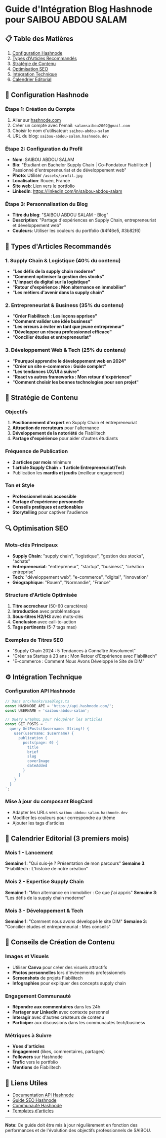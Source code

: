 # Guide d'Intégration Blog Hashnode pour SAIBOU ABDOU SALAM

## 📋 Table des Matières
1. [Configuration Hashnode](#configuration-hashnode)
2. [Types d'Articles Recommandés](#types-darticles-recommandés)
3. [Stratégie de Contenu](#stratégie-de-contenu)
4. [Optimisation SEO](#optimisation-seo)
5. [Intégration Technique](#intégration-technique)
6. [Calendrier Editorial](#calendrier-editorial)

## 🚀 Configuration Hashnode

### Étape 1: Création du Compte
1. Aller sur [hashnode.com](https://hashnode.com)
2. Créer un compte avec l'email: `salamsaibou2002@gmail.com`
3. Choisir le nom d'utilisateur: `saibou-abdou-salam`
4. URL du blog: `saibou-abdou-salam.hashnode.dev`

### Étape 2: Configuration du Profil
- **Nom**: SAIBOU ABDOU SALAM
- **Bio**: "Étudiant en Bachelor Supply Chain | Co-Fondateur Fiabilitech | Passionné d'entrepreneuriat et de développement web"
- **Photo**: Utiliser `/assets/profil.jpg`
- **Localisation**: Rouen, France
- **Site web**: Lien vers le portfolio
- **LinkedIn**: https://linkedin.com/in/saibou-abdou-salam

### Étape 3: Personnalisation du Blog
- **Titre du blog**: "SAIBOU ABDOU SALAM - Blog"
- **Description**: "Partage d'expériences en Supply Chain, entrepreneuriat et développement web"
- **Couleurs**: Utiliser les couleurs du portfolio (#4f46e5, #3b82f6)

## 📝 Types d'Articles Recommandés

### 1. Supply Chain & Logistique (40% du contenu)
- **"Les défis de la supply chain moderne"**
- **"Comment optimiser la gestion des stocks"**
- **"L'impact du digital sur la logistique"**
- **"Retour d'expérience : Mon alternance en immobilier"**
- **"Les métiers d'avenir dans la supply chain"**

### 2. Entrepreneuriat & Business (35% du contenu)
- **"Créer Fiabilitech : Les leçons apprises"**
- **"Comment valider une idée business"**
- **"Les erreurs à éviter en tant que jeune entrepreneur"**
- **"Développer un réseau professionnel efficace"**
- **"Concilier études et entrepreneuriat"**

### 3. Développement Web & Tech (25% du contenu)
- **"Pourquoi apprendre le développement web en 2024"**
- **"Créer un site e-commerce : Guide complet"**
- **"Les tendances UX/UI à suivre"**
- **"React vs autres frameworks : Mon retour d'expérience"**
- **"Comment choisir les bonnes technologies pour son projet"**

## 🎯 Stratégie de Contenu

### Objectifs
1. **Positionnement d'expert** en Supply Chain et entrepreneuriat
2. **Attraction de recruteurs** pour l'alternance
3. **Développement de la notoriété** de Fiabilitech
4. **Partage d'expérience** pour aider d'autres étudiants

### Fréquence de Publication
- **2 articles par mois** minimum
- **1 article Supply Chain** + **1 article Entrepreneuriat/Tech**
- Publication les **mardis et jeudis** (meilleur engagement)

### Ton et Style
- **Professionnel mais accessible**
- **Partage d'expérience personnelle**
- **Conseils pratiques et actionables**
- **Storytelling** pour captiver l'audience

## 🔍 Optimisation SEO

### Mots-clés Principaux
- **Supply Chain**: "supply chain", "logistique", "gestion des stocks", "achats"
- **Entrepreneuriat**: "entrepreneur", "startup", "business", "création entreprise"
- **Tech**: "développement web", "e-commerce", "digital", "innovation"
- **Géographique**: "Rouen", "Normandie", "France"

### Structure d'Article Optimisée
1. **Titre accrocheur** (50-60 caractères)
2. **Introduction** avec problématique
3. **Sous-titres H2/H3** avec mots-clés
4. **Conclusion** avec call-to-action
5. **Tags pertinents** (5-7 tags max)

### Exemples de Titres SEO
- "Supply Chain 2024 : 5 Tendances à Connaître Absolument"
- "Créer sa Startup à 23 ans : Mon Retour d'Expérience avec Fiabilitech"
- "E-commerce : Comment Nous Avons Développé le Site de DIM"

## ⚙️ Intégration Technique

### Configuration API Hashnode
```javascript
// Dans src/hooks/useBlogs.ts
const HASHNODE_API = 'https://api.hashnode.com/';
const USERNAME = 'saibou-abdou-salam';

// Query GraphQL pour récupérer les articles
const GET_POSTS = `
  query GetPosts($username: String!) {
    user(username: $username) {
      publication {
        posts(page: 0) {
          title
          brief
          slug
          coverImage
          dateAdded
        }
      }
    }
  }
`;
```

### Mise à jour du composant BlogCard
- Adapter les URLs vers `saibou-abdou-salam.hashnode.dev`
- Modifier les couleurs pour correspondre au thème
- Ajouter les tags d'articles

## 📅 Calendrier Editorial (3 premiers mois)

### Mois 1 - Lancement
**Semaine 1**: "Qui suis-je ? Présentation de mon parcours"
**Semaine 3**: "Fiabilitech : L'histoire de notre création"

### Mois 2 - Expertise Supply Chain
**Semaine 1**: "Mon alternance en immobilier : Ce que j'ai appris"
**Semaine 3**: "Les défis de la supply chain moderne"

### Mois 3 - Développement & Tech
**Semaine 1**: "Comment nous avons développé le site DIM"
**Semaine 3**: "Concilier études et entrepreneuriat : Mes conseils"

## 🎨 Conseils de Création de Contenu

### Images et Visuels
- Utiliser **Canva** pour créer des visuels attractifs
- **Photos personnelles** lors d'événements professionnels
- **Screenshots** de projets Fiabilitech
- **Infographies** pour expliquer des concepts supply chain

### Engagement Communauté
- **Répondre aux commentaires** dans les 24h
- **Partager sur LinkedIn** avec contexte personnel
- **Interagir** avec d'autres créateurs de contenu
- **Participer** aux discussions dans les communautés tech/business

### Métriques à Suivre
- **Vues d'articles**
- **Engagement** (likes, commentaires, partages)
- **Followers** sur Hashnode
- **Trafic** vers le portfolio
- **Mentions** de Fiabilitech

## 🔗 Liens Utiles
- [Documentation API Hashnode](https://api.hashnode.com/)
- [Guide SEO Hashnode](https://hashnode.com/seo)
- [Communauté Hashnode](https://hashnode.com/community)
- [Templates d'articles](https://hashnode.com/templates)

---

**Note**: Ce guide doit être mis à jour régulièrement en fonction des performances et de l'évolution des objectifs professionnels de SAIBOU.
